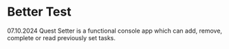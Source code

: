# Better Test

07.10.2024
Quest Setter is a functional console app which can add, remove, complete or read previously set tasks.

